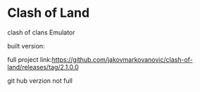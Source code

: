 # Clash of Land
clash of clans Emulator

built version:

full project link:https://github.com/jakovmarkovanovic/clash-of-land/releases/tag/2.1.0.0


git hub verzion not full 
